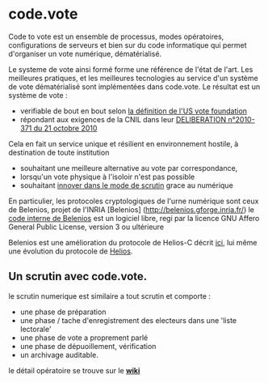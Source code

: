 # code.vote

Code to vote est un ensemble de processus, modes opératoires, configurations de serveurs et bien sur du code informatique qui permet d'organiser un vote numérique, dématérialisé.

Le systeme de vote ainsi formé forme une référence de l'état de l'art. Les meilleures pratiques, et les meilleures tecnologies au service d'un système de vote dématérialisé sont implémentées dans code.vote.
Le résultat est un système de vote :
- verifiable de bout en bout selon [la définition de l'US vote foundation](https://www.usvotefoundation.org/sites/default/files/E2EVIV_full_report.pdf)
- répondant aux exigences de la CNIL dans leur [DELIBERATION n°2010-371 du 21 octobre 2010](https://www.legifrance.gouv.fr/affichCnil.do?id=CNILTEXT000023174487)

Cela en fait un service unique et résilient en environnement hostile, à destination de toute institution 
- souhaitant une meilleure alternative au vote par correspondance, 
- lorsqu'un vote physique à l'isoloir n'est pas possible
- souhaitant [innover dans le mode de scrutin](https://fr.wikipedia.org/wiki/Syst%C3%A8me_%C3%A9lectoral) grace au numérique

En particulier, les protocoles cryptologiques de l'urne numérique sont ceux de Belenios, projet de l'INRIA [Belenios] (http://belenios.gforge.inria.fr/)
le [code interne de Belenios](https://github.com/glondu/belenios/tree/master/src) est un logiciel libre, regi par la licence GNU Affero General Public License, version 3 ou ultérieure

Belenios est une amélioration du protocole de Helios-C décrit [ici](http://eprint.iacr.org/2013/177), lui même une évolution du protocole de [Helios](http://vote.heliosvoting.org).


Un scrutin avec code.vote.
--------------------------

le scrutin numerique est similaire a tout scrutin et comporte :
- une phase de préparation
- une phase / tache d'enregistrement des electeurs dans une 'liste lectorale'
- une phase de vote a proprement parlé
- une phase de dépuoillement, vérification
- un archivage auditable.

le détail opératoire se trouve sur le [**wiki**](https://github.com/NicleDouarec/code.vote/wiki)


